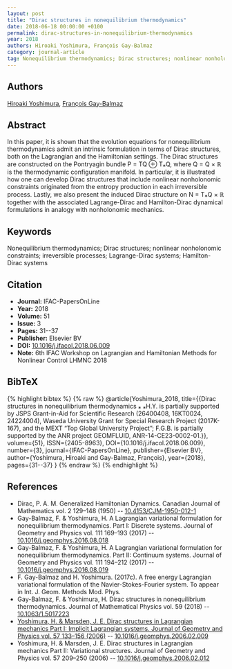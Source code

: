 ```yaml
---
layout: post
title: "Dirac structures in nonequilibrium thermodynamics"
date: 2018-06-18 00:00:00 +0100
permalink: dirac-structures-in-nonequilibrium-thermodynamics
year: 2018
authors: Hiroaki Yoshimura, François Gay-Balmaz
category: journal-article
tag: Nonequilibrium thermodynamics; Dirac structures; nonlinear nonholonomic constraints; irreversible processes; Lagrange-Dirac systems; Hamilton-Dirac systems
---
```

 
## Authors
[Hiroaki Yoshimura](authors/hiroaki-yoshimura), [François Gay-Balmaz](authors/francois-gay-balmaz)
 
## Abstract
In this paper, it is shown that the evolution equations for nonequilibrium thermodynamics admit an intrinsic formulation in terms of Dirac structures, both on the Lagrangian and the Hamiltonian settings. The Dirac structures are constructed on the Pontryagin bundle P = TQ ⊕ T⁎Q, where Q = Q × ℝ is the thermodynamic configuration manifold. In particular, it is illustrated how one can develop Dirac structures that include nonlinear nonholonomic constraints originated from the entropy production in each irreversible process. Lastly, we also present the induced Dirac structure on N = T⁎Q × ℝ together with the associated Lagrange-Dirac and Hamilton-Dirac dynamical formulations in analogy with nonholonomic mechanics.
 
## Keywords
Nonequilibrium thermodynamics; Dirac structures; nonlinear nonholonomic constraints; irreversible processes; Lagrange-Dirac systems; Hamilton-Dirac systems
 
## Citation
- **Journal:** IFAC-PapersOnLine
- **Year:** 2018
- **Volume:** 51
- **Issue:** 3
- **Pages:** 31--37
- **Publisher:** Elsevier BV
- **DOI:** [10.1016/j.ifacol.2018.06.009](https://doi.org/10.1016/j.ifacol.2018.06.009)
- **Note:** 6th IFAC Workshop on Lagrangian and Hamiltonian Methods for Nonlinear Control LHMNC 2018
 
## BibTeX
{% highlight bibtex %}
{% raw %}
@article{Yoshimura_2018,
  title={{Dirac structures in nonequilibrium thermodynamics ⁎ ⁎H.Y. is partially supported by JSPS Grant-in-Aid for Scientific Research (26400408, 16KT0024, 24224004), Waseda University Grant for Special Research Project (2017K-167), and the MEXT “Top Global University Project”; F.G.B. is partially supported by the ANR project GEOMFLUID, ANR-14-CE23-0002-01.}},
  volume={51},
  ISSN={2405-8963},
  DOI={10.1016/j.ifacol.2018.06.009},
  number={3},
  journal={IFAC-PapersOnLine},
  publisher={Elsevier BV},
  author={Yoshimura, Hiroaki and Gay-Balmaz, François},
  year={2018},
  pages={31--37}
}
{% endraw %}
{% endhighlight %}
 
## References
- Dirac, P. A. M. Generalized Hamiltonian Dynamics. Canadian Journal of Mathematics vol. 2 129–148 (1950) -- [10.4153/CJM-1950-012-1](https://doi.org/10.4153/CJM-1950-012-1)
- Gay-Balmaz, F. & Yoshimura, H. A Lagrangian variational formulation for nonequilibrium thermodynamics. Part I: Discrete systems. Journal of Geometry and Physics vol. 111 169–193 (2017) -- [10.1016/j.geomphys.2016.08.018](https://doi.org/10.1016/j.geomphys.2016.08.018)
- Gay-Balmaz, F. & Yoshimura, H. A Lagrangian variational formulation for nonequilibrium thermodynamics. Part II: Continuum systems. Journal of Geometry and Physics vol. 111 194–212 (2017) -- [10.1016/j.geomphys.2016.08.019](https://doi.org/10.1016/j.geomphys.2016.08.019)
- F. Gay-Balmaz and H. Yoshimura. (2017c). A free energy Lagrangian variational formulation of the Navier-Stokes-Fourier system. To appear in Int. J. Geom. Methods Mod. Phys.
- Gay-Balmaz, F. & Yoshimura, H. Dirac structures in nonequilibrium thermodynamics. Journal of Mathematical Physics vol. 59 (2018) -- [10.1063/1.5017223](https://doi.org/10.1063/1.5017223)
- [Yoshimura, H. & Marsden, J. E. Dirac structures in Lagrangian mechanics Part I: Implicit Lagrangian systems. Journal of Geometry and Physics vol. 57 133–156 (2006)](dirac-structures-in-lagrangian-mechanics-part-i-implicit-lagrangian-systems) -- [10.1016/j.geomphys.2006.02.009](https://doi.org/10.1016/j.geomphys.2006.02.009)
- Yoshimura, H. & Marsden, J. E. Dirac structures in Lagrangian mechanics Part II: Variational structures. Journal of Geometry and Physics vol. 57 209–250 (2006) -- [10.1016/j.geomphys.2006.02.012](https://doi.org/10.1016/j.geomphys.2006.02.012)

